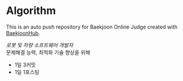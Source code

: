 # Algorithm
This is an auto push repository for Baekjoon Online Judge created with [BaekjoonHub](https://github.com/BaekjoonHub/BaekjoonHub).

*로봇 및 차량 소프트웨어 개발자*  
문제해결 능력, 최적화 기술 향상을 위해
- 1일 3커밋
- 1일 1포스팅 

